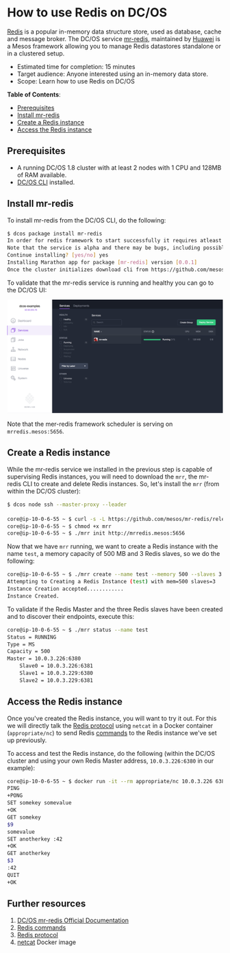 # How to use Redis on DC/OS

[Redis](http://redis.io/) is a popular in-memory data structure store, used as database, cache and message broker.
The DC/OS service [mr-redis](https://github.com/mesos/mr-redis), maintained by [Huawei](http://www.huawei.com/en/)
is a Mesos framework allowing you to manage Redis datastores standalone or in a clustered setup.

- Estimated time for completion: 15 minutes
- Target audience: Anyone interested using an in-memory data store. 
- Scope: Learn how to use Redis on DC/OS


**Table of Contents**:

- [Prerequisites](#prerequisites)
- [Install mr-redis](#install-mr-redis)
- [Create a Redis instance](#create-a-redis-instance)
- [Access the Redis instance](##access-the-redis-instance)

## Prerequisites

- A running DC/OS 1.8 cluster with at least 2 nodes with 1 CPU and 128MB of RAM available.
- [DC/OS CLI](https://dcos.io/docs/1.8/usage/cli/install/) installed.

## Install mr-redis

To install mr-redis from the DC/OS CLI, do the following:

```bash
$ dcos package install mr-redis
In order for redis framework to start successfully it requires atleast 1 CPU and 128MB of RAM including ports.
Note that the service is alpha and there may be bugs, including possible data loss, incomplete features, incorrect documentation or other discrepancies.
Continue installing? [yes/no] yes
Installing Marathon app for package [mr-redis] version [0.0.1]
Once the cluster initializes download cli from https://github.com/mesos/mr-redis/releases/download/v0.01-alpha/mrr and follow the instructions in github.com/mesos/mr-redis README on how to initialize the cli, you could also use the REST api's directly to create redis instances
```
To validate that the mr-redis service is running and healthy you can go to the DC/OS UI:

![Services](img/services.png)

Note that the mer-redis framework scheduler is serving on `mrredis.mesos:5656`.

## Create a Redis instance

While the mr-redis service we installed in the previous step is capable of supervising Redis instances, you will need to download the `mrr`, the mr-redis CLI
to create and delete Redis instances. So, let's install the `mrr` (from within the DC/OS cluster):

```bash
$ dcos node ssh --master-proxy --leader

core@ip-10-0-6-55 ~ $ curl -s -L https://github.com/mesos/mr-redis/releases/download/v0.01-alpha/mrr_linux_amd64 -o mrr
core@ip-10-0-6-55 ~ $ chmod +x mrr
core@ip-10-0-6-55 ~ $ ./mrr init http://mrredis.mesos:5656
```

Now that we have `mrr` running, we want to create a Redis instance with the name `test`, a memory capacity of 500 MB and 3 Redis slaves,
so we do the following:

```bash
core@ip-10-0-6-55 ~ $ ./mrr create --name test --memory 500 --slaves 3 --wait
Attempting to Creating a Redis Instance (test) with mem=500 slaves=3
Instance Creation accepted............
Instance Created.
```

To validate if the Redis Master and the three Redis slaves have been created and to discover their endpoints, execute this:

```bash
core@ip-10-0-6-55 ~ $ ./mrr status --name test
Status = RUNNING
Type = MS
Capacity = 500
Master = 10.0.3.226:6380
	Slave0 = 10.0.3.226:6381
	Slave1 = 10.0.3.229:6380
	Slave2 = 10.0.3.229:6381
```

## Access the Redis instance

Once you've created the Redis instance, you will want to try it out. For this we will directly talk the [Redis protocol](http://redis.io/topics/protocol) using `netcat` in a Docker container (`appropriate/nc`) to send Redis [commands](http://redis.io/commands) to the Redis instance we've set up previously.

To access and test the Redis instance, do the following (within the DC/OS cluster and using your own Redis Master address, `10.0.3.226:6380` in our example):

```bash
core@ip-10-0-6-55 ~ $ docker run -it --rm appropriate/nc 10.0.3.226 6380
PING
+PONG
SET somekey somevalue
+OK
GET somekey
$9
somevalue
SET anotherkey :42
+OK
GET anotherkey
$3
:42
QUIT
+OK
```

## Further resources

1. [DC/OS mr-redis Official Documentation](https://github.com/mesos/mr-redis)
1. [Redis commands](http://redis.io/commands)
1. [Redis protocol](http://redis.io/topics/protocol)
1. [netcat](https://hub.docker.com/r/appropriate/nc/) Docker image

